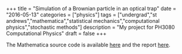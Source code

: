 +++
title = "Simulation of a Brownian particle in an optical trap"
date = "2016-05-13"
categories = ["physics"]
tags = ["undergrad","st andrews","mathematica","statistical mechanics","computational physics","stochastic methods"]
description = "My project for PH3080 Computational Physics"
draft = false
+++

The Mathematica source code is available [here](https://gitlab.com/eidoom/comp-phys-st-andrews) and the report [here](../../docs/comp-phys.pdf).
